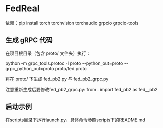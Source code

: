# FedReal

依赖：pip install torch torchvision torchaudio grpcio grpcio-tools

## 生成 gRPC 代码

在项目根目录（包含 proto/ 文件夹）执行：

python -m grpc_tools.protoc -I proto --python_out=proto --grpc_python_out=proto proto/fed.proto

将在 proto/ 下生成 fed_pb2.py 与 fed_pb2_grpc.py

注意重新生成后要修改fed_pb2_grpc.py: from . import fed_pb2 as fed__pb2

## 启动示例

在scripts目录下运行launch.py，具体命令参照scripts下的README.md

